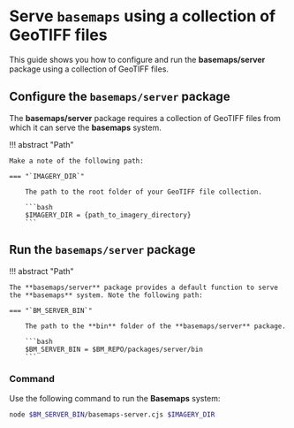 # Serve `basemaps` using a collection of GeoTIFF files

This guide shows you how to configure and run the **basemaps/server** package using a collection of GeoTIFF files.

## Configure the `basemaps/server` package

The **basemaps/server** package requires a collection of GeoTIFF files from which it can serve the **basemaps** system.

!!! abstract "Path"

    Make a note of the following path:

    === "`IMAGERY_DIR`"

        The path to the root folder of your GeoTIFF file collection.
            
        ```bash
        $IMAGERY_DIR = {path_to_imagery_directory}
        ```

## Run the `basemaps/server` package

!!! abstract "Path"

    The **basemaps/server** package provides a default function to serve the **basemaps** system. Note the following path:

    === "`BM_SERVER_BIN`"

        The path to the **bin** folder of the **basemaps/server** package.
            
        ```bash
        $BM_SERVER_BIN = $BM_REPO/packages/server/bin
        ```

### Command

Use the following command to run the **Basemaps** system:

```bash
node $BM_SERVER_BIN/basemaps-server.cjs $IMAGERY_DIR
```
